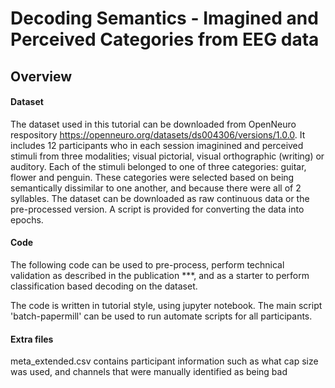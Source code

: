 # Decoding Semantics - Imagined and Perceived Categories from EEG data


## Overview

#### Dataset
The dataset used in this tutorial can be downloaded from OpenNeuro respository <https://openneuro.org/datasets/ds004306/versions/1.0.0>. It includes 12 participants who in each session imaginined and perceived stimuli from three modalities; visual pictorial, visual orthographic (writing) or auditory. Each of the stimuli belonged to one of three categories: guitar, flower and penguin. These categories were selected based on being semantically dissimilar to one another, and because there were all of 2 syllables. The dataset can be downloaded as raw continuous data or the pre-processed version. A script is provided for converting the data into epochs.

#### Code
The following code can be used to pre-process, perform technical validation as described in the publication ***, and as a starter to perform classification based decoding on the dataset.

The code is written in tutorial style, using jupyter notebook. The main script 'batch-papermill' can be used to run automate scripts for all participants.

#### Extra files
meta_extended.csv contains participant information such as what cap size was used, and channels that were manually identified as being bad
